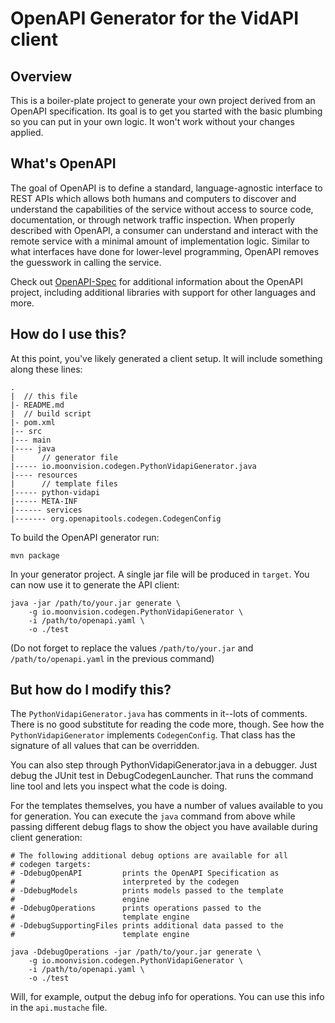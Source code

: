 # OpenAPI Generator for the VidAPI client

## Overview
This is a boiler-plate project to generate your own project derived from an OpenAPI specification.
Its goal is to get you started with the basic plumbing so you can put in your own logic.
It won't work without your changes applied.

## What's OpenAPI
The goal of OpenAPI is to define a standard, language-agnostic interface to REST APIs which allows both humans and computers to discover and understand the capabilities of the service without access to source code, documentation, or through network traffic inspection.
When properly described with OpenAPI, a consumer can understand and interact with the remote service with a minimal amount of implementation logic.
Similar to what interfaces have done for lower-level programming, OpenAPI removes the guesswork in calling the service.

Check out [OpenAPI-Spec](https://github.com/OAI/OpenAPI-Specification) for additional information about the OpenAPI project, including additional libraries with support for other languages and more. 

## How do I use this?
At this point, you've likely generated a client setup.  It will include something along these lines:

```
.
|  // this file
|- README.md
|  // build script
|- pom.xml
|-- src
|--- main
|---- java
|      // generator file
|----- io.moonvision.codegen.PythonVidapiGenerator.java
|---- resources
|      // template files
|----- python-vidapi
|----- META-INF
|------ services
|------- org.openapitools.codegen.CodegenConfig
```

To build the OpenAPI generator run:

```
mvn package
```

In your generator project. A single jar file will be produced in `target`.
You can now use it to generate the API client:

```
java -jar /path/to/your.jar generate \
    -g io.moonvision.codegen.PythonVidapiGenerator \
    -i /path/to/openapi.yaml \
    -o ./test
```
(Do not forget to replace the values `/path/to/your.jar` and `/path/to/openapi.yaml` in the previous command)

## But how do I modify this?
The `PythonVidapiGenerator.java` has comments in it--lots of comments.  There is no good substitute
for reading the code more, though.  See how the `PythonVidapiGenerator` implements `CodegenConfig`.
That class has the signature of all values that can be overridden.

You can also step through PythonVidapiGenerator.java in a debugger.  Just debug the JUnit
test in DebugCodegenLauncher.  That runs the command line tool and lets you inspect what the code is doing.  

For the templates themselves, you have a number of values available to you for generation.
You can execute the `java` command from above while passing different debug flags to show
the object you have available during client generation:

```
# The following additional debug options are available for all
# codegen targets:
# -DdebugOpenAPI         prints the OpenAPI Specification as
#                        interpreted by the codegen
# -DdebugModels          prints models passed to the template
#                        engine
# -DdebugOperations      prints operations passed to the
#                        template engine
# -DdebugSupportingFiles prints additional data passed to the
#                        template engine

java -DdebugOperations -jar /path/to/your.jar generate \
    -g io.moonvision.codegen.PythonVidapiGenerator \
    -i /path/to/openapi.yaml \
    -o ./test
```

Will, for example, output the debug info for operations.
You can use this info in the `api.mustache` file.
